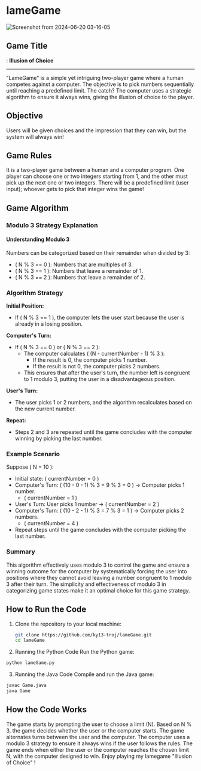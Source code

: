 # lameGame
![Screenshot from 2024-06-20 03-16-05](https://github.com/ky13-troj/lameGame/assets/72155617/ae9af797-9393-443a-b250-18e6cdc5f9ce)
## Game Title
: **Illusion of Choice**
___

"LameGame" is a simple yet intriguing two-player game where a human competes against a computer. The objective is to pick numbers sequentially until reaching a predefined limit. The catch? The computer uses a strategic algorithm to ensure it always wins, giving the illusion of choice to the player.

## Objective
Users will be given choices and the impression that they can win, but the system will always win!

## Game Rules
It is a two-player game between a human and a computer program. One player can choose one or two integers starting from 1, and the other must pick up the next one or two integers. There will be a predefined limit (user input); whoever gets to pick that integer wins the game!

## Game Algorithm

### Modulo 3 Strategy Explanation

#### Understanding Modulo 3

Numbers can be categorized based on their remainder when divided by 3:
- ( N % 3 == 0 ): Numbers that are multiples of 3.
- ( N % 3 == 1 ): Numbers that leave a remainder of 1.
- ( N % 3 == 2 ): Numbers that leave a remainder of 2.

### Algorithm Strategy

**Initial Position:**
- If ( N % 3 == 1 ), the computer lets the user start because the user is already in a losing position.

**Computer's Turn:**
- If ( N % 3 == 0 ) or ( N % 3 == 2 ):
  - The computer calculates ( (N - currentNumber - 1) % 3 ):
    - If the result is 0, the computer picks 1 number.
    - If the result is not 0, the computer picks 2 numbers.
  - This ensures that after the user's turn, the number left is congruent to 1 modulo 3, putting the user in a disadvantageous position.

**User's Turn:**
- The user picks 1 or 2 numbers, and the algorithm recalculates based on the new current number.

**Repeat:**
- Steps 2 and 3 are repeated until the game concludes with the computer winning by picking the last number.

### Example Scenario

Suppose ( N = 10 ):
- Initial state: ( currentNumber = 0 )
- Computer's Turn: ( (10 - 0 - 1) % 3 = 9 % 3 = 0 ) → Computer picks 1 number.
  - ( currentNumber = 1 )
- User's Turn: User picks 1 number → ( currentNumber = 2 )
- Computer's Turn: ( (10 - 2 - 1) % 3 = 7 % 3 = 1 ) → Computer picks 2 numbers.
  - ( currentNumber = 4 )
- Repeat steps until the game concludes with the computer picking the last number.

### Summary

This algorithm effectively uses modulo 3 to control the game and ensure a winning outcome for the computer by systematically forcing the user into positions where they cannot avoid leaving a number congruent to 1 modulo 3 after their turn. The simplicity and effectiveness of modulo 3 in categorizing game states make it an optimal choice for this game strategy.

## How to Run the Code

1. Clone the repository to your local machine:
   ```bash
   git clone https://github.com/ky13-troj/lameGame.git
   cd lameGame
   ```
2. Running the Python Code
Run the Python game:
  ```bash
python lameGame.py
```
3. Running the Java Code
Compile and run the Java game:
  ```bash
javac Game.java
java Game
```
## How the Code Works
The game starts by prompting the user to choose a limit (N).
Based on N % 3, the game decides whether the user or the computer starts.
The game alternates turns between the user and the computer.
The computer uses a modulo 3 strategy to ensure it always wins if the user follows the rules.
The game ends when either the user or the computer reaches the chosen limit N, with the computer designed to win.
Enjoy playing my lamegame "Illusion of Choice" !

